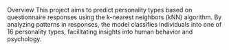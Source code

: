 Overview
This project aims to predict personality types based on questionnaire responses using the k-nearest neighbors (kNN) algorithm. By analyzing patterns in responses, the model classifies individuals into one of 16 personality types, facilitating insights into human behavior and psychology.
